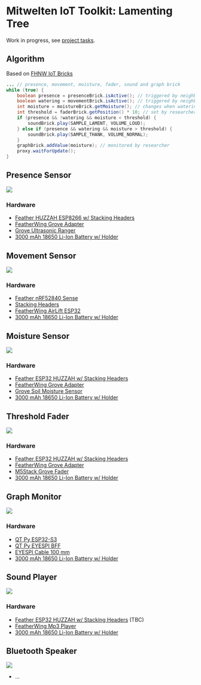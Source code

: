 # Mitwelten IoT Toolkit: Lamenting Tree

Work in progress, see [project tasks](https://github.com/orgs/mitwelten/projects/29/views/1).

## Algorithm
Based on [FHNW IoT Bricks](https://github.com/tamberg/fhnw-iot-bricks)

```Java
... // presence, movement, moisture, fader, sound and graph brick
while (true) {
    boolean presence = presenceBrick.isActive(); // triggered by neighbor
    boolean watering = movementBrick.isActive(); // triggered by neighbor
    int moisture = moistureBrick.getMoisture(); // changes when watering
    int threshold = faderBrick.getPosition() * 10; // set by researcher
    if (presence && !watering && moisture < threshold) {
        soundBrick.play(SAMPLE_LAMENT, VOLUME_LOUD);
    } else if (presence && watering && moisture > threshold) {
        soundBrick.play(SAMPLE_THANK, VOLUME_NORMAL);
    }
    graphBrick.addValue(moisture); // monitored by researcher
    proxy.waitForUpdate();
}
```

## Presence Sensor
<img src="https://live.staticflickr.com/65535/53555498743_8b6eb4584d_n.jpg"/>

### Hardware
- [Feather HUZZAH ESP8266 w/ Stacking Headers](https://www.adafruit.com/product/3046)
- [FeatherWing Grove Adapter](https://www.adafruit.com/product/5862)
- [Grove Ultrasonic Ranger](https://www.seeedstudio.com/Grove-Ultrasonic-Distance-Sensor.html)
- [3000 mAh 18650 Li-Ion Battery w/ Holder](https://www.bastelgarage.ch/solar-lipo/li-ion-akku-3000ma-18650-mit-schutzelektronik-und-stecker)

## Movement Sensor
<img src="https://live.staticflickr.com/65535/53555296771_a5093d1c30_n.jpg"/>

### Hardware
- [Feather nRF52840 Sense](https://www.adafruit.com/product/4516)
- [Stacking Headers](https://www.adafruit.com/product/2830)
- [FeatherWing AirLift ESP32](https://www.adafruit.com/product/4264)
- [3000 mAh 18650 Li-Ion Battery w/ Holder](https://www.bastelgarage.ch/solar-lipo/li-ion-akku-3000ma-18650-mit-schutzelektronik-und-stecker)

## Moisture Sensor
<img src="https://live.staticflickr.com/65535/53555656209_ff78bec475_n.jpg"/>

### Hardware
- [Feather ESP32 HUZZAH w/ Stacking Headers](https://www.adafruit.com/product/3619)
- [FeatherWing Grove Adapter](https://www.adafruit.com/product/5862)
- [Grove Soil Moisture Sensor](https://www.seeedstudio.com/Grove-Capacitive-Moisture-Sensor-Corrosion-Resistant.html)
- [3000 mAh 18650 Li-Ion Battery w/ Holder](https://www.bastelgarage.ch/solar-lipo/li-ion-akku-3000ma-18650-mit-schutzelektronik-und-stecker)

## Threshold Fader
<img src="https://live.staticflickr.com/65535/53553968229_bcbe7178f5_n.jpg"/>

### Hardware
- [Feather ESP32 HUZZAH w/ Stacking Headers](https://www.adafruit.com/product/3619)
- [FeatherWing Grove Adapter](https://www.adafruit.com/product/5862)
- [M5Stack Grove Fader](https://www.bastelgarage.ch/m5stack-fader-unit-with-potentiometer-and-rgb-lighting?search=m5stack%20fader)
- [3000 mAh 18650 Li-Ion Battery w/ Holder](https://www.bastelgarage.ch/solar-lipo/li-ion-akku-3000ma-18650-mit-schutzelektronik-und-stecker)

## Graph Monitor
<img src="https://live.staticflickr.com/65535/53555296771_a5093d1c30_n.jpg"/>

### Hardware
- [QT Py ESP32-S3](https://www.adafruit.com/product/5395)
- [QT Py EYESPI BFF](https://www.adafruit.com/product/5772)
- [EYESPI Cable 100 mm](https://www.adafruit.com/product/5239)
- [3000 mAh 18650 Li-Ion Battery w/ Holder](https://www.bastelgarage.ch/solar-lipo/li-ion-akku-3000ma-18650-mit-schutzelektronik-und-stecker)

## Sound Player
<img src="https://live.staticflickr.com/65535/53555296771_a5093d1c30_n.jpg"/>

### Hardware
- [Feather ESP32 HUZZAH w/ Stacking Headers](https://www.adafruit.com/product/3619) (TBC)
- [FeatherWing Mp3 Player](https://www.adafruit.com/product/3357)
- [3000 mAh 18650 Li-Ion Battery w/ Holder](https://www.bastelgarage.ch/solar-lipo/li-ion-akku-3000ma-18650-mit-schutzelektronik-und-stecker)

## Bluetooth Speaker
<img src="https://live.staticflickr.com/65535/53554443987_3a80bd852b_n.jpg"/>

- ...
